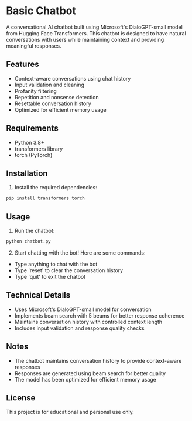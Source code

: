 # Basic Chatbot

A conversational AI chatbot built using Microsoft's DialoGPT-small model from Hugging Face Transformers. This chatbot is designed to have natural conversations with users while maintaining context and providing meaningful responses.

## Features

- Context-aware conversations using chat history
- Input validation and cleaning
- Profanity filtering
- Repetition and nonsense detection
- Resettable conversation history
- Optimized for efficient memory usage

## Requirements

- Python 3.8+
- transformers library
- torch (PyTorch)

## Installation

1. Install the required dependencies:
```bash
pip install transformers torch
```

## Usage

1. Run the chatbot:
```bash
python chatbot.py
```

2. Start chatting with the bot! Here are some commands:
- Type anything to chat with the bot
- Type 'reset' to clear the conversation history
- Type 'quit' to exit the chatbot

## Technical Details

- Uses Microsoft's DialoGPT-small model for conversation
- Implements beam search with 5 beams for better response coherence
- Maintains conversation history with controlled context length
- Includes input validation and response quality checks

## Notes

- The chatbot maintains conversation history to provide context-aware responses
- Responses are generated using beam search for better quality
- The model has been optimized for efficient memory usage

## License

This project is for educational and personal use only.
